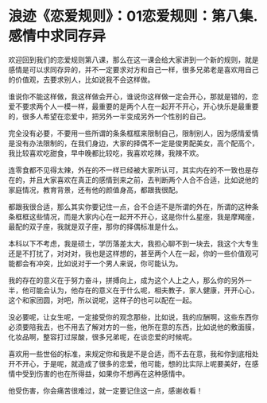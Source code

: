 # 浪迹《恋爱规则》：01恋爱规则：第八集.感情中求同存异

欢迎回到我们的恋爱规则第八课，那么在这一课会给大家讲到一个新的规则，就是感情是可以求同存异的，并不一定要求对方和自己一样，很多兄弟老是喜欢用自己的价值观，去要求别人，比如说我不会这样做。

谁说你不能这样做，我这样做会开心，谁说你这样做一定会开心，那就是错的，恋爱不要求两个人一模一样，最重要的是两个人在一起开不开心，开心快乐是最重要的，很多人希望在恋爱中，把另外一半变成另外一个性别的自己。

完全没有必要，不要用一些所谓的条条框框来限制自己，限制别人，因为感情爱情是没有办法限制的，在我们身边，大家的择偶不一定是俊男配美女，高个配高个，我比较喜欢吃甜食，早中晚都比较吃，我喜欢吃辣，我辣不欢。

连零食都不见得太辣，外在的不一样已经被大家所认可，其实内在的不一致也是存在的，并且大家喜欢在真正的感情到来之前，去判断两个人合不合适，比如说他的家庭情况，教育背景，还有他的颜值身高，都跟我很配。

都跟我很合适，那么其实你要记住一点，合不合适不是所谓的外在，所谓的这种条条框框这些情况，而是大家内心在一起开不开心，这是你什么星座，我是摩羯座，最配的双子座，我就是双子座，那你的择偶标准是什么。

本科以下不考虑，我是硕士，学历落差太大，我担心聊不到一块去，我这个大专生还是不打扰了，对对对，我也是这样想的，甚至两个人在一起，你的一些价值观可能都会有冲突，比如说对于一个男人来说，你可能认为。

我的存在的意义在于努力奋斗，拼搏向上，成为这个人上之人，那么你的另外一半，他可能会认为，他存在的意义在于什么呢，相夫教子，家人健康，开开心心，这个和家团圆，对吧，所以说呢，这样子的也可以配在一起。

没必要呢，让女生呢，一定接受你的观念那些，比如说，我的应酬啊，这些东西你必须要陪我去，也不用去了解对方的一些，他所在意的东西，比如说他的敷面膜，化妆品啊，整容打过尿酸，很多兄弟呢，在谈恋爱的时候呢。

喜欢用一些世俗的标准，来规定你和我是不是合适，而不去在意，我和你到底相处开不开心，于是呢，就造成了很多的恋爱，他可能，想的比实际上呢要美好，在感情中受到伤害的也在所得益，如果你不想再在这种感情中。

他受伤害，你会痛苦很难过，就一定要记住这一点，感谢收看！
